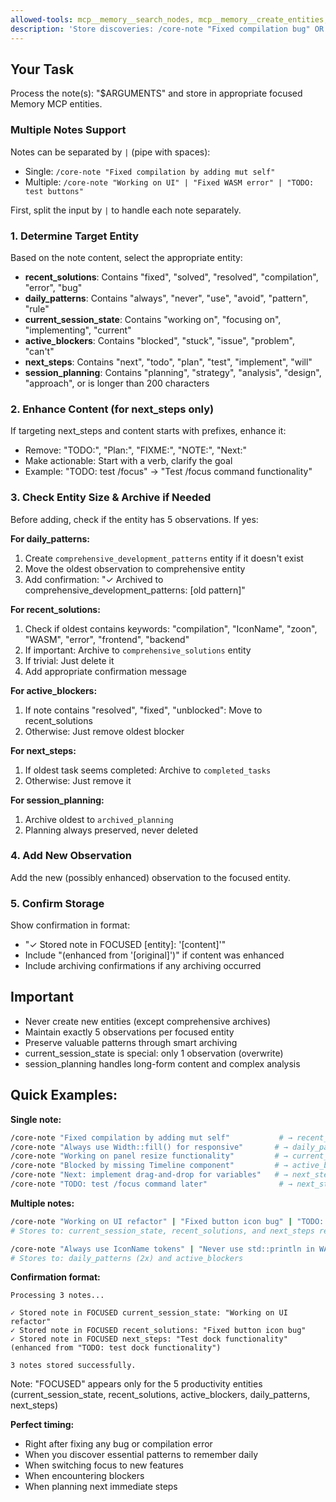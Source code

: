 ```yaml
---
allowed-tools: mcp__memory__search_nodes, mcp__memory__create_entities, mcp__memory__add_observations, mcp__memory__delete_observations, mcp__memory__open_nodes
description: 'Store discoveries: /core-note "Fixed compilation bug" OR multiple: /core-note "Working on UI" | "Fixed WASM error" | "TODO: test buttons"'
---
```


## Your Task

Process the note(s): "$ARGUMENTS" and store in appropriate focused Memory MCP entities.

### Multiple Notes Support

Notes can be separated by ` | ` (pipe with spaces):
- Single: `/core-note "Fixed compilation by adding mut self"`
- Multiple: `/core-note "Working on UI" | "Fixed WASM error" | "TODO: test buttons"`

First, split the input by ` | ` to handle each note separately.

### 1. Determine Target Entity

Based on the note content, select the appropriate entity:
- **recent_solutions**: Contains "fixed", "solved", "resolved", "compilation", "error", "bug"
- **daily_patterns**: Contains "always", "never", "use", "avoid", "pattern", "rule"
- **current_session_state**: Contains "working on", "focusing on", "implementing", "current"
- **active_blockers**: Contains "blocked", "stuck", "issue", "problem", "can't"
- **next_steps**: Contains "next", "todo", "plan", "test", "implement", "will"
- **session_planning**: Contains "planning", "strategy", "analysis", "design", "approach", or is longer than 200 characters

### 2. Enhance Content (for next_steps only)

If targeting next_steps and content starts with prefixes, enhance it:
- Remove: "TODO:", "Plan:", "FIXME:", "NOTE:", "Next:"
- Make actionable: Start with a verb, clarify the goal
- Example: "TODO: test /focus" → "Test /focus command functionality"

### 3. Check Entity Size & Archive if Needed

Before adding, check if the entity has 5 observations. If yes:

**For daily_patterns:**
1. Create `comprehensive_development_patterns` entity if it doesn't exist
2. Move the oldest observation to comprehensive entity
3. Add confirmation: "✓ Archived to comprehensive_development_patterns: [old pattern]"

**For recent_solutions:**
1. Check if oldest contains keywords: "compilation", "IconName", "zoon", "WASM", "error", "frontend", "backend"
2. If important: Archive to `comprehensive_solutions` entity
3. If trivial: Just delete it
4. Add appropriate confirmation message

**For active_blockers:**
1. If note contains "resolved", "fixed", "unblocked": Move to recent_solutions
2. Otherwise: Just remove oldest blocker

**For next_steps:**
1. If oldest task seems completed: Archive to `completed_tasks`
2. Otherwise: Just remove it

**For session_planning:**
1. Archive oldest to `archived_planning`
2. Planning always preserved, never deleted

### 4. Add New Observation

Add the new (possibly enhanced) observation to the focused entity.

### 5. Confirm Storage

Show confirmation in format:
- "✓ Stored note in FOCUSED [entity]: '[content]'" 
- Include "(enhanced from '[original]')" if content was enhanced
- Include archiving confirmations if any archiving occurred

## Important
- Never create new entities (except comprehensive archives)
- Maintain exactly 5 observations per focused entity  
- Preserve valuable patterns through smart archiving
- current_session_state is special: only 1 observation (overwrite)
- session_planning handles long-form content and complex analysis

## Quick Examples:

**Single note:**
```bash
/core-note "Fixed compilation by adding mut self"           # → recent_solutions
/core-note "Always use Width::fill() for responsive"       # → daily_patterns  
/core-note "Working on panel resize functionality"         # → current_session_state
/core-note "Blocked by missing Timeline component"         # → active_blockers
/core-note "Next: implement drag-and-drop for variables"   # → next_steps
/core-note "TODO: test /focus command later"                # → next_steps (enhanced)
```

**Multiple notes:**
```bash
/core-note "Working on UI refactor" | "Fixed button icon bug" | "TODO: test dock functionality"
# Stores to: current_session_state, recent_solutions, and next_steps respectively

/core-note "Always use IconName tokens" | "Never use std::println in WASM" | "Blocked by missing TreeView"
# Stores to: daily_patterns (2x) and active_blockers
```

**Confirmation format:**
```
Processing 3 notes...

✓ Stored note in FOCUSED current_session_state: "Working on UI refactor"
✓ Stored note in FOCUSED recent_solutions: "Fixed button icon bug"
✓ Stored note in FOCUSED next_steps: "Test dock functionality" (enhanced from "TODO: test dock functionality")

3 notes stored successfully.
```

Note: "FOCUSED" appears only for the 5 productivity entities (current_session_state, recent_solutions, active_blockers, daily_patterns, next_steps)

**Perfect timing:**
- Right after fixing any bug or compilation error
- When you discover essential patterns to remember daily
- When switching focus to new features
- When encountering blockers
- When planning next immediate steps